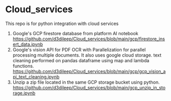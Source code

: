 # Cloud_services

This repo is for python integration with cloud services 
1. Google's GCP firestore database from platform AI notebook https://github.com/d3dileep/Cloud_services/blob/main/gcp/firestore_insert_data.ipynb
2. Google's vision API for PDF OCR with Parallelization for parallel processing multiple documents. It also uses google cloud storage. text cleaning performed on pandas dataframe using map and lambda functions. https://github.com/d3dileep/Cloud_services/blob/main/gcp/gcp_vision_api_text_cleaning.ipynb
3. Unzip a zip file located in the same GCP storage bucket using python.  https://github.com/d3dileep/Cloud_services/blob/main/gcp_unzip_in_storage.ipynb
